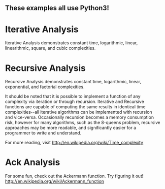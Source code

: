 These examples all use Python3!
-------------------------------------

Iterative Analysis
===================
Iterative Analysis demonstrates constant time, logarithmic, linear, linearithmic, square, and cubic complexities.

Recursive Analysis
==================
Recursive Analysis demonstrates constant time, logarithmic, linear, exponential, and factorial complexities.

It should be noted that it is possible to implement a function of any complexity via iteration or through recursion.  Iterative and Recursive functions are capable of computing the same results in identical time complexities--all iterative algorithms can be implemented with recursion and vice-versa.  Occasionally recursion becomes a memory consumption risk, however for many algorithms, such as the 8-queens problem, recursive approaches may be more readable, and significantly easier for a programmer to write and understand.

For more reading, visit
http://en.wikipedia.org/wiki/Time_complexity

Ack Analysis
============
For some fun, check out the Ackermann function.  Try figuring it out!
http://en.wikipedia.org/wiki/Ackermann_function